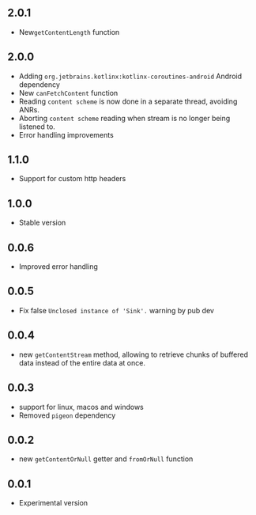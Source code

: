 ## 2.0.1

* New`getContentLength` function

## 2.0.0

* Adding `org.jetbrains.kotlinx:kotlinx-coroutines-android` Android dependency
* New `canFetchContent` function
* Reading `content scheme` is now done in a separate thread, avoiding ANRs.
* Aborting `content scheme` reading when stream is no longer being listened to.
* Error handling improvements

## 1.1.0

* Support for custom http headers

## 1.0.0

* Stable version

## 0.0.6

* Improved error handling

## 0.0.5

* Fix false `Unclosed instance of 'Sink'.` warning by pub dev

## 0.0.4

* new `getContentStream` method, allowing to retrieve chunks of buffered data instead of the entire
  data at once.

## 0.0.3

* support for linux, macos and windows
* Removed `pigeon` dependency

## 0.0.2

* new `getContentOrNull` getter and `fromOrNull` function

## 0.0.1

* Experimental version
